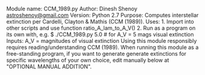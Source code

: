 Module name:    CCM_1989.py
Author:         Dinesh Shenoy <astroshenoy@gmail.com>
Version:        Python 2.7
Purpose:        Computes interstellar extinction per Cardelli, Clayton
                & Mathis (CCM (1989)).
Uses:
    1.  Import into other scripts and use function ratio_A_lam_to_A_V()
    2.  Run as a program on its own with, e.g.
            $ ./CCM_1989.py 5.0     # for A_V = 5 mags visual extinction
Inputs:
    A_V     = magnitudes of visual extinction
Using this module responsibly requires reading/understanding CCM (1989).
When running this module as a free-standing program, if you want to generate
generate extinctions for specific wavelengths of your own choice, edit manually
below at "OPTIONAL MANUAL ADDITION".
